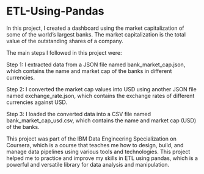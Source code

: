 # ETL-Using-Pandas
In this project, I created a dashboard using the market capitalization of some of the world’s largest banks. The market capitalization is the total value of the outstanding shares of a company.

The main steps I followed in this project were:

Step 1: I extracted data from a JSON file named bank_market_cap.json, which contains the name and market cap of the banks in different currencies.

Step 2: I converted the market cap values into USD using another JSON file named exchange_rate.json, which contains the exchange rates of different currencies against USD.

Step 3: I loaded the converted data into a CSV file named bank_market_cap_usd.csv, which contains the name and market cap (USD) of the banks.

This project was part of the IBM Data Engineering Specialization on Coursera, which is a course that teaches me how to design, build, and manage data pipelines using various tools and technologies. This project helped me to practice and improve my skills in ETL using pandas, which is a powerful and versatile library for data analysis and manipulation.
